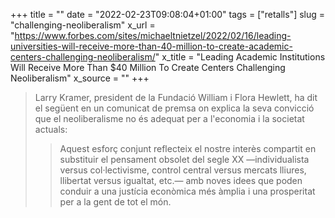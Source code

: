 +++
title = ""
date = "2022-02-23T09:08:04+01:00"
tags = ["retalls"]
slug = "challenging-neoliberalism"
x_url = "https://www.forbes.com/sites/michaeltnietzel/2022/02/16/leading-universities-will-receive-more-than-40-million-to-create-academic-centers-challenging-neoliberalism/"
x_title = "Leading Academic Institutions Will Receive More Than $40 Million To Create Centers Challenging Neoliberalism"
x_source = ""
+++


> Larry Kramer, president de la Fundació William i Flora Hewlett, ha dit el següent en un comunicat de premsa on explica la seva convicció que el neoliberalisme no és adequat per a l'economia i la societat actuals:
> 
> > Aquest esforç conjunt reflecteix el nostre interès compartit en substituir el pensament obsolet del segle XX —individualista versus col·lectivisme, control central versus mercats lliures, llibertat versus igualtat, etc.— amb noves idees que poden conduir a una justícia econòmica més àmplia i una prosperitat per a la gent de tot el món.
